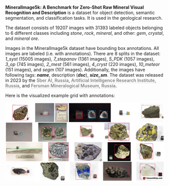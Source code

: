 **MineralImage5k: A Benchmark for Zero-Shot Raw Mineral Visual Recognition and Description** is a dataset for object detection, semantic segmentation, and classification tasks. It is used in the geological research. 

The dataset consists of 19207 images with 31393 labeled objects belonging to 6 different classes including *stone*, *rock*, *mineral*, and other: *gem*, *crystal*, and *mineral ore*.

Images in the MineralImage5k dataset have bounding box annotations. All images are labeled (i.e. with annotations). There are 8 splits in the dataset: *1_syst* (15005 images), *7_stepanov* (1361 images), *5_PDK* (1057 images), *3_op* (745 images), *2_mest* (561 images), *4_cryst* (220 images), *10_meteor* (151 images), and *segm* (107 images). Additionally, the images have following tags: ***name***, description (***dsc***), ***size_sm***. The dataset was released in 2023 by the <span style="font-weight: 600; color: grey; border-bottom: 1px dashed #d3d3d3;">Sber AI, Russia</span>, <span style="font-weight: 600; color: grey; border-bottom: 1px dashed #d3d3d3;">Artificial Intelligence Research Institute, Russia</span>, and <span style="font-weight: 600; color: grey; border-bottom: 1px dashed #d3d3d3;">Fersman Mineralogical Museum, Russia</span>.

Here is the visualized example grid with annotations:

<img src="https://github.com/dataset-ninja/mineral-image-5k/raw/main/visualizations/horizontal_grid.png">
